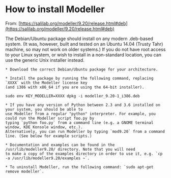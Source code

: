 # How to install Modeller

From: [https://salilab.org/modeller/9.20/release.html#deb](https://salilab.org/modeller/9.20/release.html#deb)

The Debian/Ubuntu package should install on any modern .deb-based system. (It was, however, built and tested on
an Ubuntu 14.04 (Trusty Tahr) machine, so may not work on older systems.) If you do not have root access to your
Linux system, or wish to install in a non-standard location, you can use the generic Unix installer instead.

    * Download the correct Debian/Ubuntu package for your architecture.

    * Install the package by running the following command, replacing `XXXX` with the Modeller license key
    (and i386 with x86_64 if you are using the 64-bit installer).
```
sudo env KEY_MODELLER=XXXX dpkg -i modeller_9.20-1_i386.deb
```

    * If you have any version of Python between 2.3 and 3.6 installed on your system, you should be able to
    use Modeller from a regular "python" interpreter. For example, you could run the Modeller script foo.py by
    typing `python foo.py` from a command line (e.g. a GNOME terminal window, KDE Konsole window, etc.).
    Alternatively, you can run Modeller by typing `mod9.20` from a command line. (See below for example scripts.)

    * Documentation and examples can be found in the /usr/lib/modeller9.20/ directory. Note that you will need
    to make a copy of the examples directory in order to use it, e.g. `cp -a /usr/lib/modeller9.20/examples ~`.

    * To uninstall Modeller, run the following command: `sudo apt-get remove modeller`.
    
    
